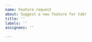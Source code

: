 ```yaml
---
name: Feature request
about: Suggest a new feature for tabr
title: ''
labels: ''
assignees: ''

---
```


<!--

Before filing a feature request, please consider if it fits the scope of the package, conforms (or can conform) to package syntax rules and programming expectations, and is of sufficient general utility that the feature may be used by many other users. This is especially true for transcription related requests. These are a couple common reasons feature requests may be declined.

1. Do you want to hack apart the string of LilyPond syntax generated by `phrase()` ad hoc? Why? Can your problem be reformulated?

`phrase()` is not intended to create arbitrary LilyPond markup. You may want to consider just using LilyPond directly. The `lilypond()` function exists so that you can create a LilyPond file rather than rendering it to sheet music. This is so that you can spot edit it after creating it if `phrase()` cannot meet your needs. There is a lot in LilyPond that tabr will never do. If your needs are great, you may be leaning on tabr too much. If there is a need to manipulate the string result of phrase, this speaks to a broader more fundamental problem somewhere else, which may or may not be worth resolving with tabr, but the answer is not to do LilyPond syntax post-processing.

2. Do you want your own unique music syntax?

This generally conflicts with tabr's fundamental syntax rules. It also does not benefit users of the package in general, but can add confusion. tabr has syntax converters that are officially added and supported, but these are reserved for well-known popular syntax formats like music21 that are used and understood by many people. Several users have made their own external wrappers around tabr functions to meet their unique needs and syntax preferences. This is the recommended approach in such cases.

-->
